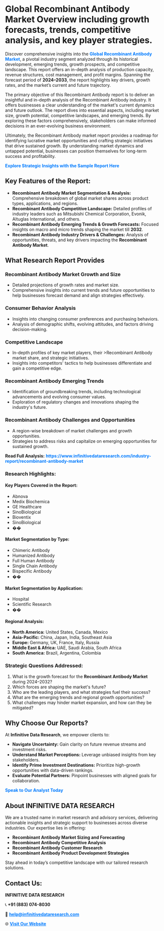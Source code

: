 <h1>Global Recombinant Antibody Market Overview including growth forecasts, trends, competitive analysis, and key player strategies.</h1>
<p>
Discover comprehensive insights into the 
<a href="https://www.infinitivedataresearch.com/industry-report/recombinant-antibody-market" rel="dofollow" style="color: #007BFF; text-decoration: none;"><strong>Global Recombinant Antibody Market</strong></a>, a pivotal industry segment analyzed through its historical development, emerging trends, growth prospects, and competitive landscape. This report offers an in-depth analysis of production capacity, revenue structures, cost management, and profit margins. Spanning the forecast period of <strong>2024–2033</strong>, the report highlights key drivers, growth rates, and the market’s current and future trajectory.
</p>
<p>
The primary objective of this Recombinant Antibody report is to deliver an insightful and in-depth analysis of the Recombinant Antibody industry. It offers businesses a clear understanding of the market's current dynamics and future outlook. The report dives into essential aspects, including market size, growth potential, competitive landscapes, and emerging trends. By exploring these factors comprehensively, stakeholders can make informed decisions in an ever-evolving business environment.
</p>
<p>
Ultimately, the Recombinant Antibody market report provides a roadmap for identifying lucrative market opportunities and crafting strategic initiatives that drive sustained growth. By understanding market dynamics and untapped potential, businesses can position themselves for long-term success and profitability.
</p>
<p>
<a href="https://www.infinitivedataresearch.com/request-sample/reportId=108006" style="color: #007BFF; text-decoration: none;"><strong>Explore Strategic Insights with the Sample Report Here</strong></a>
</p>

<h2>Key Features of the Report:</h2>
<ul>
<li><strong>Recombinant Antibody Market Segmentation & Analysis:</strong> Comprehensive breakdown of global market shares across product types, applications, and regions.</li>
<li><strong>Recombinant Antibody Competitive Landscape:</strong> Detailed profiles of industry leaders such as Mitsubishi Chemical Corporation, Evonik, Altuglas International, and others.</li>
<li><strong>Recombinant Antibody Emerging Trends & Growth Forecasts:</strong> Focused insights on macro and micro trends shaping the market till <strong>2032</strong>.</li>
<li><strong>Recombinant Antibody Industry Drivers & Challenges:</strong> Analysis of opportunities, threats, and key drivers impacting the <strong>Recombinant Antibody Market</strong>.</li>
</ul>

<h2>What Research Report Provides</h2>
<h3>Recombinant Antibody Market Growth and Size</h3>
<ul>
<li>Detailed projections of growth rates and market size.</li>
<li>Comprehensive insights into current trends and future opportunities to help businesses forecast demand and align strategies effectively.</li>
</ul>

<h3>Consumer Behavior Analysis</h3>
<ul>
<li>Insights into changing consumer preferences and purchasing behaviors.</li>
<li>Analysis of demographic shifts, evolving attitudes, and factors driving decision-making.</li>
</ul>

<h3>Competitive Landscape</h3>
<ul>
<li>In-depth profiles of key market players, their >Recombinant Antibody market share, and strategic initiatives.</li>
<li>Insights into competitors' tactics to help businesses differentiate and gain a competitive edge.</li>
</ul>

<h3>Recombinant Antibody Emerging Trends</h3>
<ul>
<li>Identification of groundbreaking trends, including technological advancements and evolving consumer values.</li>
<li>Exploration of regulatory changes and innovations shaping the industry's future.</li>
</ul>

<h3>Recombinant Antibody Challenges and Opportunities</h3>
<ul>
<li>A region-wise breakdown of market challenges and growth opportunities.</li>
<li>Strategies to address risks and capitalize on emerging opportunities for sustained growth.</li>
</ul>
<p><strong>Read Full Analysis:</strong> <a href="https://www.infinitivedataresearch.com/industry-report/recombinant-antibody-market" rel="dofollow" style="color: #007BFF; text-decoration: none;"><strong>https://www.infinitivedataresearch.com/industry-report/recombinant-antibody-market</strong></a></p>
<h3>Research Highlights:</h3>
<h4>Key Players Covered in the Report:</h4>
<ul><li>Abnova</li><li>Medix Biochemica</li><li>GE Healthcare</li><li>SinoBiological</li><li>Bioventix</li><li>SinoBiological</li><li>��</li></ul>
<h4>Market Segmentation by Type:</h4>
<ul><li>Chimeric Antibody</li><li>Humanized Antibody</li><li>Full Human Antibody</li><li>Single Chain Antibody</li><li>Bispecific Antibody</li><li>��</li></ul>
<h4>Market Segmentation by Application:</h4>
<ul><li>Hospital</li><li>Scientific Research</li><li>��</li></ul>

<h4>Regional Analysis:</h4>
<ul>
<li><strong>North America:</strong> United States, Canada, Mexico</li>
<li><strong>Asia-Pacific:</strong> China, Japan, India, Southeast Asia</li>
<li><strong>Europe:</strong> Germany, UK, France, Italy, Russia</li>
<li><strong>Middle East & Africa:</strong> UAE, Saudi Arabia, South Africa</li>
<li><strong>South America:</strong> Brazil, Argentina, Colombia</li>
</ul>

<h3>Strategic Questions Addressed:</h3>
<ol>
<li>What is the growth forecast for the <strong>Recombinant Antibody Market</strong> during 2024–2032?</li>
<li>Which forces are shaping the market's future?</li>
<li>Who are the leading players, and what strategies fuel their success?</li>
<li>What are the emerging trends and regional growth opportunities?</li>
<li>What challenges may hinder market expansion, and how can they be mitigated?</li>
</ol>

<h2>Why Choose Our Reports?</h2>
<p>At <strong>Infinitive Data Research</strong>, we empower clients to:</p>
<ul>
<li><strong>Navigate Uncertainty:</strong> Gain clarity on future revenue streams and investment risks.</li>
<li><strong>Understand Market Perceptions:</strong> Leverage unbiased insights from key stakeholders.</li>
<li><strong>Identify Prime Investment Destinations:</strong> Prioritize high-growth opportunities with data-driven rankings.</li>
<li><strong>Evaluate Potential Partners:</strong> Pinpoint businesses with aligned goals for collaboration.</li>
</ul>
<p><a href="https://www.infinitivedataresearch.com/industry-report/recombinant-antibody-market" rel="dofollow" style="color: #007BFF; text-decoration: none;"><strong>Speak to Our Analyst Today</strong></a></p>

<h2>About INFINITIVE DATA RESEARCH</h2>
<p>We are a trusted name in market research and advisory services, delivering actionable insights and strategic support to businesses across diverse industries. Our expertise lies in offering:</p>
<ul>
<li><strong>Recombinant Antibody Market Sizing and Forecasting</strong></li>
<li><strong>Recombinant Antibody Competitive Analysis</strong></li>
<li><strong>Recombinant Antibody Customer Research</strong></li>
<li><strong>Recombinant Antibody Product Development Strategies</strong></li>
</ul>
<p>Stay ahead in today’s competitive landscape with our tailored research solutions.</p>

<h2>Contact Us:</h2>
<p><strong>INFINITIVE DATA RESEARCH</strong></p>
<p>📞 <strong>+91 (883) 074-8030</strong></p>
<p>📧 <strong><a href="mailto:help@infinitivedataresearch.com" style="color: #007BFF;">help@infinitivedataresearch.com</a></strong></p>
<p>🌐 <strong><a href="https://www.infinitivedataresearch.com" rel="dofollow" style="color: #007BFF;">Visit Our Website</a></strong></p>